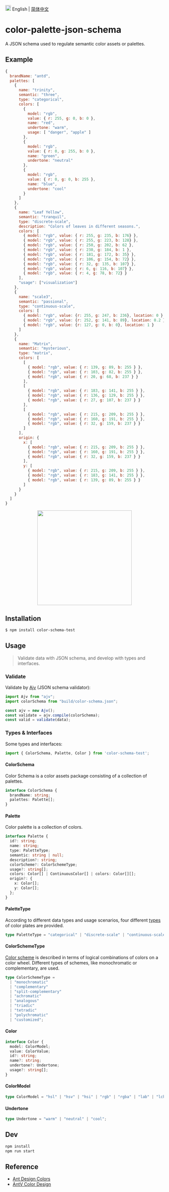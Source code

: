 <img src="https://gw.alipayobjects.com/zos/antfincdn/R8sN%24GNdh6/language.svg" width="18"> English | [简体中文](./README.zh-CN.md)

# color-palette-json-schema

A JSON schema used to regulate semantic color assets or palettes.

## Example

```js
{
  brandName: "antd",
  palettes: [
    {
      name: "trinity",
      semantic: "three",
      type: "categorical",
      colors: [
        {
          model: "rgb",
          value: { r: 255, g: 0, b: 0 },
          name: "red",
          undertone: "warm",
          usage: [ "danger", "apple" ]
        },
        {
          model: "rgb",
          value: { r: 0, g: 255, b: 0 },
          name: "green",
          undertone: "neutral"
        },
        {
          model: "rgb",
          value: { r: 0, g: 0, b: 255 },
          name: "blue",
          undertone: "cool"
        }
      ]
    },
    {
      name: "Leaf Yellow",
      semantic: "tranquil",
      type: "discrete-scale",
      description: "Colors of leaves in different seasons.",
      colors: [
        { model: "rgb", value: { r: 255, g: 235, b: 176} },
        { model: "rgb", value: { r: 255, g: 223, b: 128} },
        { model: "rgb", value: { r: 250, g: 202, b: 62 },
        { model: "rgb", value: { r: 230, g: 184, b: 1 },
        { model: "rgb", value: { r: 181, g: 172, b: 35} },
        { model: "rgb", value: { r: 106, g: 154, b: 72} },
        { model: "rgb", value: { r: 32, g: 135, b: 107} },
        { model: "rgb", value: { r: 6, g: 116, b: 107} },
        { model: "rgb", value: { r: 4, g: 78, b: 72} }
      ],
      "usage": ["visualization"]
    },
    {
      name: "scale3",
      semantic: "passional",
      type: "continuous-scale",
      colors: [
        { model: "rgb", value: {r: 255, g: 247, b: 236}, location: 0 },
        { model: "rgb", value: {r: 252, g: 141, b: 89}, location: 0.2 },
        { model: "rgb", value: {r: 127, g: 0, b: 0}, location: 1 }
      ]
    },
    {
      name: "Matrix",
      semantic: "mysterious",
      type: "matrix",
      colors: [
        [
          { model: "rgb", value: { r: 139, g: 89, b: 255 } },
          { model: "rgb", value: { r: 103, g: 82, b: 255 } },
          { model: "rgb", value: { r: 20, g: 68, b: 237 } }
        ],
        [ 
          { model: "rgb", value: { r: 183, g: 141, b: 255 } },
          { model: "rgb", value: { r: 136, g: 129, b: 255 } },
          { model: "rgb", value: { r: 27, g: 107, b: 237 } }
        ],
        [
          { model: "rgb", value: { r: 215, g: 209, b: 255 } },
          { model: "rgb", value: { r: 160, g: 191, b: 255 } },
          { model: "rgb", value: { r: 32, g: 159, b: 237 } }
        ]
      ],
      origin: {
        x: [ 
          { model: "rgb", value: { r: 215, g: 209, b: 255 } },
          { model: "rgb", value: { r: 160, g: 191, b: 255 } },
          { model: "rgb", value: { r: 32, g: 159, b: 237 } }
        ],
        y: [
          { model: "rgb", value: { r: 215, g: 209, b: 255 } },
          { model: "rgb", value: { r: 183, g: 141, b: 255 } },
          { model: "rgb", value: { r: 139, g: 89, b: 255 } }
        ]
      }
    }
  ]
}
```
<div align="center">
  <img src="https://gw.alipayobjects.com/zos/antfincdn/OJkRfCvSxN/palettes.png" width="300" />
</div>

## Installation
```bash
$ npm install color-schema-test
```

## Usage

> Validate data with JSON schema, and develop with types and interfaces.

### Validate 
Validate by [Ajv](https://github.com/ajv-validator/ajv) (JSON schema validator):

```js
import Ajv from "ajv";
import colorSchema from "build/color-schema.json";

const ajv = new Ajv();
const validate = ajv.compile(colorSchema);
const valid = validate(data);
```

### Types & Interfaces

Some types and interfaces:

```js
import { ColorSchema, Palette, Color } from 'color-schema-test';
```

#### ColorSchema
Color Schema is a color assets package consisting of a collection of palettes.
```ts
interface ColorSchema {
  brandName: string;
  palettes: Palette[];
}
```

#### Palette
Color palette is a collection of colors.
```ts
interface Palette {
  id?: string;
  name: string;
  type: PaletteType;
  semantic: string | null;
  description?: string;
  colorScheme?: ColorSchemeType;
  usage?: string[];
  colors: Color[] | ContinuousColor[] | colors: Color[][];
  origin?: {
    x: Color[];
    y: Color[];
  };
}
```

#### PaletteType
According to different data types and usage scenarios, four different [types](https://antv.vision/en/docs/specification/language/palette#6-%E5%A4%A7%E8%89%B2%E6%9D%BF%E7%B1%BB%E5%9E%8B) of color plates are provided.
```ts
type PaletteType = "categorical" | "discrete-scale" | "continuous-scale" | "matrix";
```

#### ColorSchemeType
[Color scheme](https://en.wikipedia.org/wiki/Color_scheme) is described in terms of logical combinations of colors on a color wheel. Different types of schemes, like monochromatic or complementary, are used.
```ts
type ColorSchemeType = 
  | "monochromatic"
  | "complementary"
  | "split-complementary"
  | "achromatic"
  | "analogous"
  | "triadic"
  | "tetradic"
  | "polychromatic"
  | "customized";
```

#### Color
```ts
interface Color {
  model: ColorModel;
  value: ColorValue;
  id?: string;
  name?: string;
  undertone?: Undertone;
  usage?: string[];
}
```

#### ColorModel
```ts
type ColorModel = "hsl" | "hsv" | "hsi" | "rgb" | "rgba" | "lab" | "lch" | "cmyk";
```

#### Undertone
```ts
type Undertone = "warm" | "neutral" | "cool";
```

## Dev

```bash
npm install
npm run start
```

## Reference

* [Ant Design Colors](https://ant.design/docs/spec/colors)
* [AntV Color Design](https://antv.vision/en/docs/specification/language/palette)
